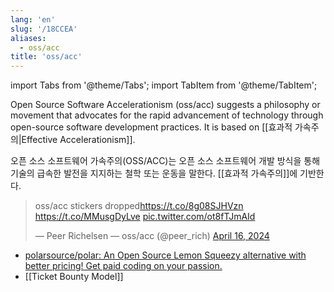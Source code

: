 ```yaml
---
lang: 'en'
slug: '/18CCEA'
aliases:
  - oss/acc
title: 'oss/acc'
---
```


import Tabs from '@theme/Tabs';
import TabItem from '@theme/TabItem';

<Tabs groupId='lang' queryString>
<TabItem value='en' label='English 🇺🇸' lang='en-US' default>
<div lang='en-US'>

Open Source Software Accelerationism (oss/acc) suggests a philosophy or movement that advocates for the rapid advancement of technology through open-source software development practices. It is based on [[효과적 가속주의|Effective Accelerationism]].

</div>
</TabItem>
<TabItem value='ko' label='한국어 🇰🇷' lang='ko-KR'>
<div lang='ko-KR'>

오픈 소스 소프트웨어 가속주의(OSS/ACC)는 오픈 소스 소프트웨어 개발 방식을 통해 기술의 급속한 발전을 지지하는 철학 또는 운동을 말한다. [[효과적 가속주의]]에 기반한다.

</div>
</TabItem>
</Tabs>

<blockquote class="twitter-tweet">
<p lang="en" dir="ltr">
oss/acc stickers dropped<a href="https://t.co/8g08SJHVzn">https://t.co/8g08SJHVzn</a> <a href="https://t.co/MMusgDyLve">https://t.co/MMusgDyLve</a> <a href="https://t.co/ot8fTJmAId">pic.twitter.com/ot8fTJmAId</a>
</p>
&mdash; Peer Richelsen — oss/acc (@peer_rich) <a href="https://twitter.com/peer_rich/status/1780354813793800698?ref_src=twsrc%5Etfw">April 16, 2024</a></blockquote>

- [polarsource/polar: An Open Source Lemon Squeezy alternative with better pricing! Get paid coding on your passion.](https://github.com/polarsource/polar)
- [[Ticket Bounty Model]]
